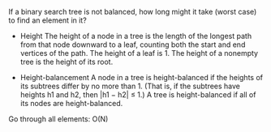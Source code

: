 If a binary search tree is not balanced, how long might it take (worst case) to find an element in it?


- Height
The height of a node in a tree is the length of the longest path from that node downward to a leaf, counting both the start and end vertices of the path. The height of a leaf is 1. The height of a nonempty tree is the height of its root.

- Height-balancement
A node in a tree is height-balanced if the heights of its subtrees differ by no more than 1. (That is, if the subtrees have heights h1 and h2, then |h1 − h2| ≤ 1.) A tree is height-balanced if all of its nodes are height-balanced. 

Go through all elements: O(N)